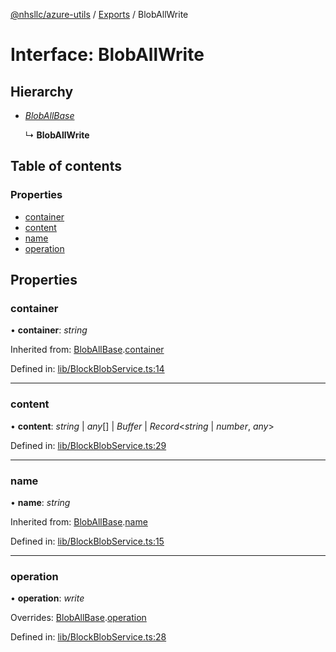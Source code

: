 [@nhsllc/azure-utils](../index.md) / [Exports](../modules.md) / BlobAllWrite

# Interface: BlobAllWrite

## Hierarchy

* [*BlobAllBase*](bloballbase.md)

  ↳ **BlobAllWrite**

## Table of contents

### Properties

- [container](bloballwrite.md#container)
- [content](bloballwrite.md#content)
- [name](bloballwrite.md#name)
- [operation](bloballwrite.md#operation)

## Properties

### container

• **container**: *string*

Inherited from: [BlobAllBase](bloballbase.md).[container](bloballbase.md#container)

Defined in: [lib/BlockBlobService.ts:14](https://github.com/nhsllc/azure-utils/blob/ed89cf0/lib/BlockBlobService.ts#L14)

___

### content

• **content**: *string* | *any*[] | *Buffer* | *Record*<*string* | *number*, *any*\>

Defined in: [lib/BlockBlobService.ts:29](https://github.com/nhsllc/azure-utils/blob/ed89cf0/lib/BlockBlobService.ts#L29)

___

### name

• **name**: *string*

Inherited from: [BlobAllBase](bloballbase.md).[name](bloballbase.md#name)

Defined in: [lib/BlockBlobService.ts:15](https://github.com/nhsllc/azure-utils/blob/ed89cf0/lib/BlockBlobService.ts#L15)

___

### operation

• **operation**: *write*

Overrides: [BlobAllBase](bloballbase.md).[operation](bloballbase.md#operation)

Defined in: [lib/BlockBlobService.ts:28](https://github.com/nhsllc/azure-utils/blob/ed89cf0/lib/BlockBlobService.ts#L28)
